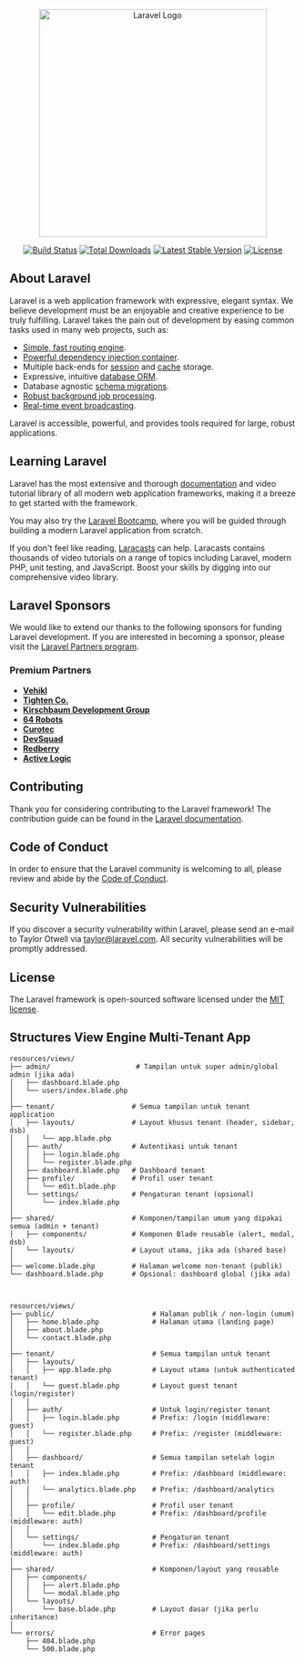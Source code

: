<p align="center"><a href="https://laravel.com" target="_blank"><img src="https://raw.githubusercontent.com/laravel/art/master/logo-lockup/5%20SVG/2%20CMYK/1%20Full%20Color/laravel-logolockup-cmyk-red.svg" width="400" alt="Laravel Logo"></a></p>

<p align="center">
<a href="https://github.com/laravel/framework/actions"><img src="https://github.com/laravel/framework/workflows/tests/badge.svg" alt="Build Status"></a>
<a href="https://packagist.org/packages/laravel/framework"><img src="https://img.shields.io/packagist/dt/laravel/framework" alt="Total Downloads"></a>
<a href="https://packagist.org/packages/laravel/framework"><img src="https://img.shields.io/packagist/v/laravel/framework" alt="Latest Stable Version"></a>
<a href="https://packagist.org/packages/laravel/framework"><img src="https://img.shields.io/packagist/l/laravel/framework" alt="License"></a>
</p>

## About Laravel

Laravel is a web application framework with expressive, elegant syntax. We believe development must be an enjoyable and creative experience to be truly fulfilling. Laravel takes the pain out of development by easing common tasks used in many web projects, such as:

- [Simple, fast routing engine](https://laravel.com/docs/routing).
- [Powerful dependency injection container](https://laravel.com/docs/container).
- Multiple back-ends for [session](https://laravel.com/docs/session) and [cache](https://laravel.com/docs/cache) storage.
- Expressive, intuitive [database ORM](https://laravel.com/docs/eloquent).
- Database agnostic [schema migrations](https://laravel.com/docs/migrations).
- [Robust background job processing](https://laravel.com/docs/queues).
- [Real-time event broadcasting](https://laravel.com/docs/broadcasting).

Laravel is accessible, powerful, and provides tools required for large, robust applications.

## Learning Laravel

Laravel has the most extensive and thorough [documentation](https://laravel.com/docs) and video tutorial library of all modern web application frameworks, making it a breeze to get started with the framework.

You may also try the [Laravel Bootcamp](https://bootcamp.laravel.com), where you will be guided through building a modern Laravel application from scratch.

If you don't feel like reading, [Laracasts](https://laracasts.com) can help. Laracasts contains thousands of video tutorials on a range of topics including Laravel, modern PHP, unit testing, and JavaScript. Boost your skills by digging into our comprehensive video library.

## Laravel Sponsors

We would like to extend our thanks to the following sponsors for funding Laravel development. If you are interested in becoming a sponsor, please visit the [Laravel Partners program](https://partners.laravel.com).

### Premium Partners

- **[Vehikl](https://vehikl.com)**
- **[Tighten Co.](https://tighten.co)**
- **[Kirschbaum Development Group](https://kirschbaumdevelopment.com)**
- **[64 Robots](https://64robots.com)**
- **[Curotec](https://www.curotec.com/services/technologies/laravel)**
- **[DevSquad](https://devsquad.com/hire-laravel-developers)**
- **[Redberry](https://redberry.international/laravel-development)**
- **[Active Logic](https://activelogic.com)**

## Contributing

Thank you for considering contributing to the Laravel framework! The contribution guide can be found in the [Laravel documentation](https://laravel.com/docs/contributions).

## Code of Conduct

In order to ensure that the Laravel community is welcoming to all, please review and abide by the [Code of Conduct](https://laravel.com/docs/contributions#code-of-conduct).

## Security Vulnerabilities

If you discover a security vulnerability within Laravel, please send an e-mail to Taylor Otwell via [taylor@laravel.com](mailto:taylor@laravel.com). All security vulnerabilities will be promptly addressed.

## License

The Laravel framework is open-sourced software licensed under the [MIT license](https://opensource.org/licenses/MIT).

## Structures View Engine Multi-Tenant App

```
resources/views/
├── admin/                     # Tampilan untuk super admin/global admin (jika ada)
│   ├── dashboard.blade.php
│   └── users/index.blade.php
│
├── tenant/                   # Semua tampilan untuk tenant application
│   ├── layouts/              # Layout khusus tenant (header, sidebar, dsb)
│   │   └── app.blade.php
│   ├── auth/                 # Autentikasi untuk tenant
│   │   ├── login.blade.php
│   │   └── register.blade.php
│   ├── dashboard.blade.php   # Dashboard tenant
│   ├── profile/              # Profil user tenant
│   │   └── edit.blade.php
│   └── settings/             # Pengaturan tenant (opsional)
│       └── index.blade.php
│
├── shared/                   # Komponen/tampilan umum yang dipakai semua (admin + tenant)
│   ├── components/           # Komponen Blade reusable (alert, modal, dsb)
│   └── layouts/              # Layout utama, jika ada (shared base)
│
├── welcome.blade.php         # Halaman welcome non-tenant (publik)
└── dashboard.blade.php       # Opsional: dashboard global (jika ada)



resources/views/
├── public/                        # Halaman publik / non-login (umum)
│   ├── home.blade.php             # Halaman utama (landing page)
│   ├── about.blade.php
│   └── contact.blade.php
│
├── tenant/                        # Semua tampilan untuk tenant
│   ├── layouts/
│   │   ├── app.blade.php          # Layout utama (untuk authenticated tenant)
│   │   └── guest.blade.php        # Layout guest tenant (login/register)
│   │
│   ├── auth/                      # Untuk login/register tenant
│   │   ├── login.blade.php        # Prefix: /login (middleware: guest)
│   │   └── register.blade.php     # Prefix: /register (middleware: guest)
│   │
│   ├── dashboard/                 # Semua tampilan setelah login tenant
│   │   ├── index.blade.php        # Prefix: /dashboard (middleware: auth)
│   │   └── analytics.blade.php    # Prefix: /dashboard/analytics
│   │
│   ├── profile/                   # Profil user tenant
│   │   └── edit.blade.php         # Prefix: /dashboard/profile (middleware: auth)
│   │
│   └── settings/                  # Pengaturan tenant
│       └── index.blade.php        # Prefix: /dashboard/settings (middleware: auth)
│
├── shared/                        # Komponen/layout yang reusable
│   ├── components/
│   │   ├── alert.blade.php
│   │   └── modal.blade.php
│   └── layouts/
│       └── base.blade.php         # Layout dasar (jika perlu inheritance)
│
└── errors/                        # Error pages
    ├── 404.blade.php
    └── 500.blade.php

```